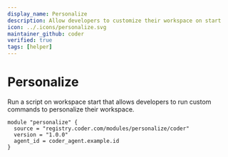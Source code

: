 ```yaml
---
display_name: Personalize
description: Allow developers to customize their workspace on start
icon: ../.icons/personalize.svg
maintainer_github: coder
verified: true
tags: [helper]
---
```


# Personalize

Run a script on workspace start that allows developers to run custom commands to personalize their workspace.

```hcl
module "personalize" {
  source = "registry.coder.com/modules/personalize/coder"
  version = "1.0.0"
  agent_id = coder_agent.example.id
}
```
